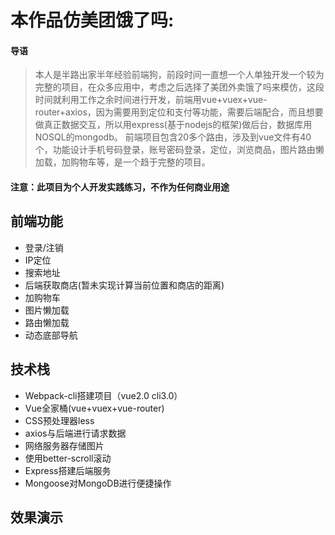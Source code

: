 # 本作品仿美团饿了吗:
#### 导语
>本人是半路出家半年经验前端狗，前段时间一直想一个人单独开发一个较为完整的项目，在众多应用中，考虑之后选择了美团外卖饿了吗来模仿，这段时间就利用工作之余时间进行开发，前端用vue+vuex+vue-router+axios，因为需要用到定位和支付等功能，需要后端配合，而且想要做真正数据交互，所以用express(基于nodejs的框架)做后台，数据库用NOSQL的mongodb。 前端项目包含20多个路由，涉及到vue文件有40个，功能设计手机号码登录，账号密码登录，定位，浏览商品，图片路由懒加载，加购物车等，是一个趋于完整的项目。

#### 注意：此项目为个人开发实践练习，不作为任何商业用途
## 前端功能
* 登录/注销
* IP定位
* 搜索地址
* 后端获取商店(暂未实现计算当前位置和商店的距离)
* 加购物车
* 图片懒加载
* 路由懒加载
* 动态底部导航
## 技术栈
* Webpack-cli搭建项目（vue2.0 cli3.0）
* Vue全家桶(vue+vuex+vue-router)
* CSS预处理器less
* axios与后端进行请求数据
* 网络服务器存储图片
* 使用better-scroll滚动
* Express搭建后端服务
* Mongoose对MongoDB进行便捷操作
## 效果演示
